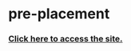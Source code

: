 # pre-placement

### [Click here to access the site.](https://sparkteamgames.github.io/placement-training/)
